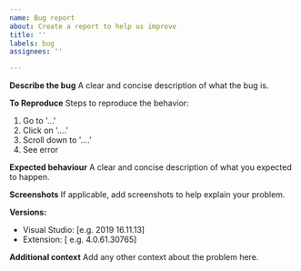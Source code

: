```yaml
---
name: Bug report
about: Create a report to help us improve
title: ''
labels: bug
assignees: ''

---
```


**Describe the bug**
A clear and concise description of what the bug is.

**To Reproduce**
Steps to reproduce the behavior:
1. Go to '...'
2. Click on '....'
3. Scroll down to '....'
4. See error

**Expected behaviour**
A clear and concise description of what you expected to happen.

**Screenshots**
If applicable, add screenshots to help explain your problem.

**Versions:**
 - Visual Studio: [e.g. 2019 16.11.13]
 - Extension: [ e.g. 4.0.61.30765]

**Additional context**
Add any other context about the problem here.
